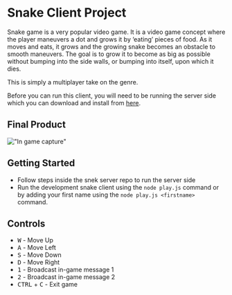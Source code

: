 # Snake Client Project

Snake game is a very popular video game. It is a video game concept where the player maneuvers a dot and grows it by ‘eating’ pieces of food. As it moves and eats, it grows and the growing snake becomes an obstacle to smooth maneuvers. The goal is to grow it to become as big as possible without bumping into the side walls, or bumping into itself, upon which it dies.

This is simply a multiplayer take on the genre.

Before you can run this client, you will need to be running the server side which you can download and install from [here](https://github.com/lighthouse-labs/snek-multiplayer).

## Final Product

!["In game capture"](https://i.ibb.co/hgQ0j6r/Screenshot-2022-06-18-074336.png)

## Getting Started

- Follow steps inside the snek server repo to run the server side
- Run the development snake client using the `node play.js` command or by adding your first name using the `node play.js <firstname>` command.

## Controls

- <kbd>W</kbd> - Move Up
- <kbd>A</kbd> - Move Left
- <kbd>S</kbd> - Move Down
- <kbd>D</kbd> - Move Right
- <kbd>1</kbd> - Broadcast in-game message 1
- <kbd>2</kbd> - Broadcast in-game message 2
- <kbd>CTRL</kbd> + <kbd>C</kbd> - Exit game
